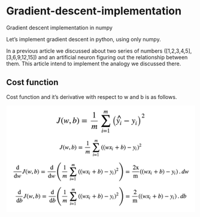 # Gradient-descent-implementation
Gradient descent implementation in numpy 

Let’s implement gradient descent in python, using only numpy.

In a previous article we discussed about two series of numbers ([1,2,3,4,5],[3,6,9,12,15]) and an artificial neuron figuring out the relationship between them. This article intend to implement the analogy we discussed there.

## Cost function
Cost function and it’s derivative with respect to w and b is as follows.

![Cost function](https://github.com/DumindaWijesinghe/Gradient-descent-implementation/blob/master/cost_function.png "Cost function")

